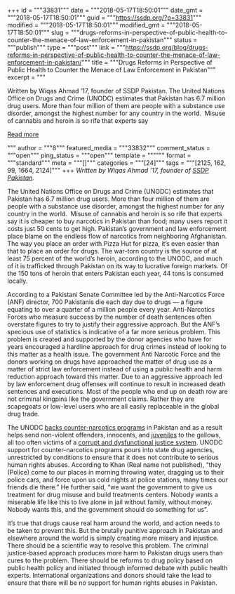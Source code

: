 +++
id = """33831"""
date = """2018-05-17T18:50:01"""
date_gmt = """2018-05-17T18:50:01"""
guid = """https://ssdp.org/?p=33831"""
modified = """2018-05-17T18:50:01"""
modified_gmt = """2018-05-17T18:50:01"""
slug = """drugs-reforms-in-perspective-of-public-health-to-counter-the-menace-of-law-enforcement-in-pakistan"""
status = """publish"""
type = """post"""
link = """https://ssdp.org/blog/drugs-reforms-in-perspective-of-public-health-to-counter-the-menace-of-law-enforcement-in-pakistan/"""
title = """Drugs Reforms in Perspective of Public Health to Counter the Menace of Law Enforcement in Pakistan"""
excerpt = """<p>Written by Wiqas Ahmad &#8217;17, founder of SSDP Pakistan. The United Nations Office on Drugs and Crime (UNODC) estimates that Pakistan has 6.7 million drug users. More than four million of them are people with a substance use disorder, amongst the highest number for any country in the world.  Misuse of cannabis and heroin is so rife that experts say</p>
<div class="h10"></div>
<p><a class="more-link2 flat" href="https://ssdp.org/blog/drugs-reforms-in-perspective-of-public-health-to-counter-the-menace-of-law-enforcement-in-pakistan/">Read more</a></p>
"""
author = """8"""
featured_media = """33832"""
comment_status = """open"""
ping_status = """open"""
template = """"""
format = """standard"""
meta = """[]"""
categories = """[24]"""
tags = """[2125, 162, 99, 1664, 2124]"""
+++
<em>Written by Wiqas Ahmad &#8217;17, founder of <a href="https://www.facebook.com/ssdppakistan/">SSDP Pakistan</a>.</em>

<span style="font-weight: 400;">The United Nations Office on Drugs and Crime (UNODC) estimates that Pakistan has 6.7 million drug users. More than four million of them are people with a substance use disorder, amongst the highest number for any country in the world.  Misuse of cannabis and heroin is so rife that experts say it is cheaper to buy narcotics in Pakistan than food; many users report it costs just 50 cents to get high. Pakistan’s government and law enforcement place blame on the endless flow of narcotics from neighboring Afghanistan. The way you place an order with Pizza Hut for pizza, it’s even easier than that to place an order for drugs. The war-torn country is the source of at least 75 percent of the world’s heroin, according to the UNODC, and much of it is trafficked through Pakistan on its way to lucrative foreign markets. Of the 150 tons of heroin that enters Pakistan each year, 44 tons is consumed locally. </span>

<span style="font-weight: 400;">According to a Pakistani Senate Committee led by the Anti-Narcotics Force (ANF) director, 700 Pakistanis die each day due to drugs — a figure equating to over a quarter of a million people every year. Anti-Narcotics Forces who measure success by the number of death sentences often overstate figures to try to justify their aggressive approach. But the ANF’s specious use of statistics is indicative of a far more serious problem. This problem is created and supported by the donor agencies who have for years encouraged a hardline approach for drug crimes instead of looking to this matter as a health issue. The government Anti Narcotic Force and the donors working on drugs have approached the matter of drug use as a matter of strict law enforcement instead of using a public health and harm reduction approach toward this matter. Due to an aggressive approach led by law enforcement drug offenses will continue to result in increased death sentences and executions. Most of the people who end up on death row are not criminal kingpins like the government claims. Rather they are scapegoats or low-level users who are all easily replaceable in the global drug trade.</span>

<span style="font-weight: 400;">The UNODC </span><a href="http://www.reprieve.org.uk/wp-content/uploads/2014/12/European-Aid-for-Executions-A-Report-by-Reprieve.pdf"><span style="font-weight: 400;">backs counter-narcotics programs</span></a><span style="font-weight: 400;"> in Pakistan and as a result helps send non-violent offenders, innocents, and </span><a href="http://www.theguardian.com/world/2015/jun/10/pakistan-executes-aftab-bahadur-sentenced-to-death"><span style="font-weight: 400;">juveniles</span></a><span style="font-weight: 400;"> to the gallows, all too often victims of a </span><a href="http://www.law.yale.edu/JPP_Launch_Report_050514.pdf"><span style="font-weight: 400;">corrupt and dysfunctional justice system</span></a><span style="font-weight: 400;">. UNODC support for counter-narcotics programs pours into state drug agencies, unrestricted by conditions to ensure that it does not contribute to serious human rights abuses. According to Khan (Real name not published), “they (Police) come to our places in morning throwing water, dragging us to their police cars, and force upon us cold nights at police stations, many times our friends die there.” He further said, “we want the government to give us treatment for drug misuse and build treatments centers. Nobody wants a miserable life like this to live alone in jail without family, without money. Nobody wants this, and the government should do something for us”. </span>

<span style="font-weight: 400;">It’s true that drugs cause real harm around the world, and action needs to be taken to prevent this. But the brutally punitive approach in Pakistan and elsewhere around the world is simply creating more misery and injustice. There should be a scientific way to resolve this problem. The criminal justice-based approach produces more harm to Pakistan drugs users than cures to the problem. There should be reforms to drug policy based on public health policy and initiated through informed debate with public health experts. International organizations and donors should take the lead to ensure that there will be no support for human rights abuses in Pakistan.</span>
